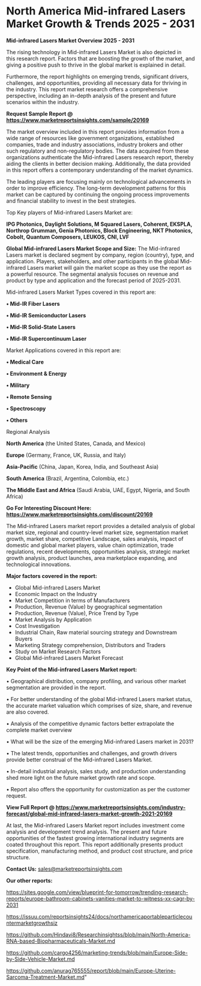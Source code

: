 # North America Mid-infrared Lasers Market Growth & Trends 2025 - 2031

<Strong> Mid-infrared Lasers Market Overview 2025 - 2031</strong>

The rising technology in Mid-infrared Lasers Market is also depicted in this research report. Factors that are boosting the growth of the market, and giving a positive push to thrive in the global market is explained in detail.

Furthermore, the report highlights on emerging trends, significant drivers, challenges, and opportunities, providing all necessary data for thriving in the industry. This report market research offers a comprehensive perspective, including an in-depth analysis of the present and future scenarios within the industry.

<strong>Request Sample Report @ <a href=https://www.marketreportsinsights.com/sample/20169>https://www.marketreportsinsights.com/sample/20169</a></strong>

The market overview included in this report provides information from a wide range of resources like government organizations, established companies, trade and industry associations, industry brokers and other such regulatory and non-regulatory bodies. The data acquired from these organizations authenticate the Mid-infrared Lasers research report, thereby aiding the clients in better decision making. Additionally, the data provided in this report offers a contemporary understanding of the market dynamics.

The leading players are focusing mainly on technological advancements in order to improve efficiency. The long-term development patterns for this market can be captured by continuing the ongoing process improvements and financial stability to invest in the best strategies.

Top Key players of Mid-infrared Lasers Market are:

<strong>IPG Photonics, Daylight Solutions, M Squared Lasers, Coherent, EKSPLA, Northrop Grumman, Genia Photonics, Block Engineering, NKT Photonics, Cobolt, Quantum Composers, LEUKOS, CNI, LVF</strong>

<strong><b>Global Mid-infrared Lasers Market Scope and Size:</b></strong>
The Mid-infrared Lasers market is declared segment by company, region (country), type, and application. Players, stakeholders, and other participants in the global Mid-infrared Lasers market will gain the market scope as they use the report as a powerful resource. The segmental analysis focuses on revenue and product by type and application and the forecast period of 2025-2031.

Mid-infrared Lasers Market Types covered in this report are:

<strong>• Mid-IR Fiber Lasers

• Mid-IR Semiconductor Lasers

• Mid-IR Solid-State Lasers

• Mid-IR Supercontinuum Laser</strong>

Market Applications covered in this report are:

<strong>• Medical Care

• Environment & Energy

• Military

• Remote Sensing

• Spectroscopy

• Others</strong> 

Regional Analysis

<strong>North America</strong> (the United States, Canada, and Mexico)

<strong>Europe</strong> (Germany, France, UK, Russia, and Italy)

<strong>Asia-Pacific</strong> (China, Japan, Korea, India, and Southeast Asia)

<strong>South America</strong> (Brazil, Argentina, Colombia, etc.)

<strong>The Middle East and Africa</strong> (Saudi Arabia, UAE, Egypt, Nigeria, and South Africa)

<strong>Go For Interesting Discount Here: <a href=https://www.marketreportsinsights.com/discount/20169>https://www.marketreportsinsights.com/discount/20169</a></strong>

The Mid-infrared Lasers market report provides a detailed analysis of global market size, regional and country-level market size, segmentation market growth, market share, competitive Landscape, sales analysis, impact of domestic and global market players, value chain optimization, trade regulations, recent developments, opportunities analysis, strategic market growth analysis, product launches, area marketplace expanding, and technological innovations.

<strong><b>Major factors covered in the report:</b></strong>
<ul>
  <li>Global Mid-infrared Lasers Market </li>
  <li>Economic Impact on the Industry</li>
  <li>Market Competition in terms of Manufacturers</li>
  <li>Production, Revenue (Value) by geographical segmentation</li>
  <li>Production, Revenue (Value), Price Trend by Type</li>
  <li>Market Analysis by Application</li>
  <li>Cost Investigation</li>
  <li>Industrial Chain, Raw material sourcing strategy and Downstream Buyers</li>
  <li>Marketing Strategy comprehension, Distributors and Traders</li>
  <li>Study on Market Research Factors</li>
  <li>Global Mid-infrared Lasers Market Forecast</li>
</ul>

<strong><b>Key Point of the Mid-infrared Lasers Market report:</b></strong>

• Geographical distribution, company profiling, and various other market segmentation are provided in the report.

• For better understanding of the global Mid-infrared Lasers market status, the accurate market valuation which comprises of size, share, and revenue are also covered.

• Analysis of the competitive dynamic factors better extrapolate the complete market overview

• What will be the size of the emerging Mid-infrared Lasers market in 2031?

• The latest trends, opportunities and challenges, and growth drivers provide better construal of the Mid-infrared Lasers Market.

• In-detail industrial analysis, sales study, and production understanding shed more light on the future market growth rate and scope.

• Report also offers the opportunity for customization as per the customer request.

<strong><b>View Full Report @ <a href=https://www.marketreportsinsights.com/industry-forecast/global-mid-infrared-lasers-market-growth-2021-20169>https://www.marketreportsinsights.com/industry-forecast/global-mid-infrared-lasers-market-growth-2021-20169</a></b></strong>


At last, the Mid-infrared Lasers Market report includes investment come analysis and development trend analysis. The present and future opportunities of the fastest growing international industry segments are coated throughout this report. This report additionally presents product specification, manufacturing method, and product cost structure, and price structure.

<strong>Contact Us:</strong>
sales@marketreportsinsights.com

<strong>Our other reports:</strong>

<a href=https://sites.google.com/view/blueprint-for-tomorrow/trending-research-reports/europe-bathroom-cabinets-vanities-market-to-witness-xx-cagr-by-2031>https://sites.google.com/view/blueprint-for-tomorrow/trending-research-reports/europe-bathroom-cabinets-vanities-market-to-witness-xx-cagr-by-2031</a>

<a href=https://issuu.com/reportsinsights24/docs/northamericaportableparticlecountermarketgrowthsiz>https://issuu.com/reportsinsights24/docs/northamericaportableparticlecountermarketgrowthsiz</a>

<a href=https://github.com/Hindavi8/Researchinsightss/blob/main/North-America-RNA-based-Biopharmaceuticals-Market.md>https://github.com/Hindavi8/Researchinsightss/blob/main/North-America-RNA-based-Biopharmaceuticals-Market.md</a>

<a href=https://github.com/cargo4256/marketing-trends/blob/main/Europe-Side-by-Side-Vehicle-Market.md>https://github.com/cargo4256/marketing-trends/blob/main/Europe-Side-by-Side-Vehicle-Market.md</a>

<a href=https://github.com/anurag765555/report/blob/main/Europe-Uterine-Sarcoma-Treatment-Market.md>https://github.com/anurag765555/report/blob/main/Europe-Uterine-Sarcoma-Treatment-Market.md</a>"
